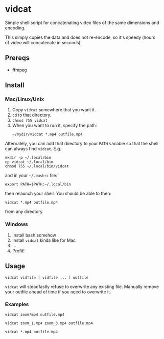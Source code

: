 # vidcat

Simple shell script for concatenating video files of the same dimensions
and encoding.

This simply copies the data and does not re-encode, so it's speedy
(hours of video will concatenate in seconds).

## Prereqs

* ffmpeg

## Install

### Mac/Linux/Unix

1. Copy `vidcat` somewhere that you want it.
2. `cd` to that directory.
3. `chmod 755 vidcat`
4. When you want to run it, specify the path:
   ```
   ~/mydir/vidcat *.mp4 outfile.mp4
   ```

Alternately, you can add that directory to your `PATH` variable so that
the shell can always find `vidcat`. E.g.

```
mkdir -p ~/.local/bin
cp vidcat ~/.local/bin
chmod 755 ~/.local/bin/vidcat
```
and in your `~/.bashrc` file:

```
export PATH=$PATH:~/.local/bin
```

then relaunch your shell. You should be able to then:

```
vidcat *.mp4 outfile.mp4
```

from any directory.

### Windows

1. Install bash somehow
2. Install `vidcat` kinda like for Mac
3. ...
4. Profit!


## Usage

```
vidcat vidfile [ vidfile ... ] outfile
```

`vidcat` will steadfastly refuse to overwrite any existing file.
Manually remove your outfile ahead of time if you need to overwrite it.

### Examples

```
vidcat zoom*mp4 outfile.mp4

vidcat zoom_1.mp4 zoom_3.mp4 outfile.mp4

vidcat *.mp4 outfile.mp4
```
